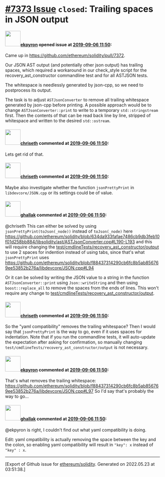 # [\#7373 Issue](https://github.com/ethereum/solidity/issues/7373) `closed`: Trailing spaces in JSON output

#### <img src="https://avatars.githubusercontent.com/u/1347491?v=4" width="50">[ekpyron](https://github.com/ekpyron) opened issue at [2019-09-06 11:50](https://github.com/ethereum/solidity/issues/7373):

Came up in https://github.com/ethereum/solidity/pull/7372.

Our JSON AST output (and potentially other json output) has trailing spaces, which required a workaround in our check_style script for the recovery_ast_constructor commandline test and for all ASTJSON tests.

The whitespace is needlessly generated by json-cpp, so we need to postprocess its output.

The task is to adjust ``ASTJsonConverter`` to remove all trailing whitespace generated by json-cpp before printing.
A possible approach would be to change ``ASTJsonConverter::print`` to write to a temporary ``std::stringstream`` first. Then the contents of that can be read back line by line, stripped of whitespace and written to the desired ``std::ostream``.

#### <img src="https://avatars.githubusercontent.com/u/9073706?v=4" width="50">[chriseth](https://github.com/chriseth) commented at [2019-09-06 11:50](https://github.com/ethereum/solidity/issues/7373#issuecomment-528829783):

Lets get rid of that.

#### <img src="https://avatars.githubusercontent.com/u/9073706?v=4" width="50">[chriseth](https://github.com/chriseth) commented at [2019-09-06 11:50](https://github.com/ethereum/solidity/issues/7373#issuecomment-537505245):

Maybe also investigate whether the function `jsonPrettyPrint` in `libdevcore/JSON.cpp` or its settings could be of value.

#### <img src="https://avatars.githubusercontent.com/u/8301939?u=060d490609ac976cf8c8a00765260a5ba932f53d&v=4" width="50">[ghallak](https://github.com/ghallak) commented at [2019-09-06 11:50](https://github.com/ethereum/solidity/issues/7373#issuecomment-537524430):

@chriseth This can either be solved by using `jsonPrettyPrint(toJson(_node))` instead of `toJson(_node)` here https://github.com/ethereum/solidity/blob/634da933fafae7486cb9db3feb10f01d258bb884/libsolidity/ast/ASTJsonConverter.cpp#L190-L193
and this will require changing the [test/cmdlineTests/recovery_ast_constructor/output](https://github.com/ethereum/solidity/blob/f88437314290cb6fc8b5ab856769ee53852b276a/test/cmdlineTests/recovery_ast_constructor/output) to use 2 spaces for indention instead of using tabs, since that's what `jsonPrettyPrint` uses https://github.com/ethereum/solidity/blob/f88437314290cb6fc8b5ab856769ee53852b276a/libdevcore/JSON.cpp#L94

Or it can be solved by writing the JSON value to a string in the function `ASTJsonConverter::print` using `Json::writeString` and then using `boost::replace_all` to remove the spaces from the ends of lines. This won't require any change to [test/cmdlineTests/recovery_ast_constructor/output](https://github.com/ethereum/solidity/blob/f88437314290cb6fc8b5ab856769ee53852b276a/test/cmdlineTests/recovery_ast_constructor/output).

#### <img src="https://avatars.githubusercontent.com/u/9073706?v=4" width="50">[chriseth](https://github.com/chriseth) commented at [2019-09-06 11:50](https://github.com/ethereum/solidity/issues/7373#issuecomment-537526131):

So the "yaml compatibility" removes the trailing whitespace? Then I would say that `jsonPrettyPrint` is the way to go, even if it uses spaces for indentation.
Note that if you run the commandline tests, it will auto-update the expectation after asking for confirmation, so manually changing `test/cmdlineTests/recovery_ast_constructor/output` is not necessary.

#### <img src="https://avatars.githubusercontent.com/u/1347491?v=4" width="50">[ekpyron](https://github.com/ekpyron) commented at [2019-09-06 11:50](https://github.com/ethereum/solidity/issues/7373#issuecomment-537526583):

That's what removes the trailing whitespace:
https://github.com/ethereum/solidity/blob/f88437314290cb6fc8b5ab856769ee53852b276a/libdevcore/JSON.cpp#L97
So I'd say that's probably the way to go...

#### <img src="https://avatars.githubusercontent.com/u/8301939?u=060d490609ac976cf8c8a00765260a5ba932f53d&v=4" width="50">[ghallak](https://github.com/ghallak) commented at [2019-09-06 11:50](https://github.com/ethereum/solidity/issues/7373#issuecomment-537526813):

@ekpyron is right, I couldn't find out what yaml compatibility is doing.

Edit: yaml cmpatibility is actually removing the space between the key and the colon, so enabling yaml compatibility will result in `"key": x` instead of `"key" : x`.


-------------------------------------------------------------------------------



[Export of Github issue for [ethereum/solidity](https://github.com/ethereum/solidity). Generated on 2022.05.23 at 03:51:38.]
